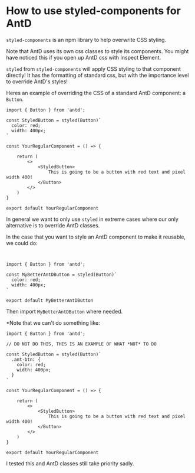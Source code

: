 # How to use styled-components for AntD

`styled-components` is an npm library to help overwrite CSS styling.

Note that AntD uses its own css classes to style its components. You might have noticed this if you open up AntD css with Inspect Element.

`styled` from `styled-components` will apply CSS styling to that component directly! It has the formatting of standard css, but with the importance level to override AntD's styles!

Heres an example of overriding the CSS of a standard AntD component: a `Button`.


```
import { Button } from 'antd';

const StyledButton = styled(Button)`
  color: red;
  width: 400px;
`

const YourRegularComponent = () => {

    return (
        <>
            <StyledButton>
                This is going to be a button with red text and pixel width 400!
            </Button>
        </>
    )
}

export default YourRegularComponent
```

In general we want to only use `styled` in extreme cases where our only alternative is to override AntD classes.

In the case that you want to style an AntD component to make it reusable, we could do:

```


import { Button } from 'antd';

const MyBetterAntDButton = styled(Button)`
  color: red;
  width: 400px;
`

export default MyBetterAntDButton
```

Then import `MyBetterAntDButton` where needed.

*Note that we can't do something like:

```
import { Button } from 'antd';

// DO NOT DO THIS, THIS IS AN EXAMPLE OF WHAT *NOT* TO DO

const StyledButton = styled(Button)`
  .ant-btn: {
    color: red;
    width: 400px;
  }
`

const YourRegularComponent = () => {

    return (
        <>
            <StyledButton>
                This is going to be a button with red text and pixel width 400!
            </Button>
        </>
    )
}

export default YourRegularComponent
```

I tested this and AntD classes still take priority sadly.
